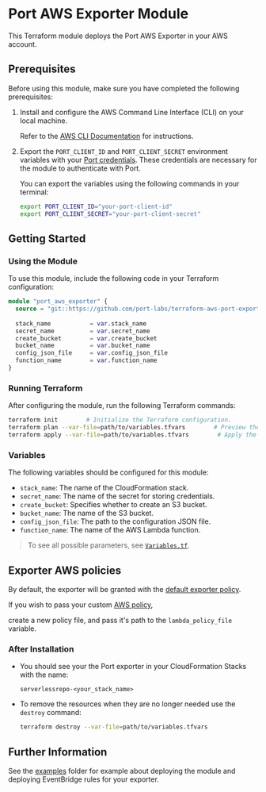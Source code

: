 # Port AWS Exporter Module

This Terraform module deploys the Port AWS Exporter in your AWS account.

## Prerequisites

Before using this module, make sure you have completed the following prerequisites:

1. Install and configure the AWS Command Line Interface (CLI) on your local machine. 
   
   Refer to the [AWS CLI Documentation](https://docs.aws.amazon.com/cli/latest/userguide/cli-chap-getting-started.html) for instructions.
2. Export the `PORT_CLIENT_ID` and `PORT_CLIENT_SECRET` environment variables with your [Port credentials](https://docs.getport.io/build-your-software-catalog/sync-data-to-catalog/api/#find-your-port-credentials). These credentials are necessary for the module to authenticate with Port.

   You can export the variables using the following commands in your terminal:

   ```bash
   export PORT_CLIENT_ID="your-port-client-id"
   export PORT_CLIENT_SECRET="your-port-client-secret"


## Getting Started

### Using the Module

To use this module, include the following code in your Terraform configuration:

```terraform
module "port_aws_exporter" {
  source = "git::https://github.com/port-labs/terraform-aws-port-exporter.git"
  
  stack_name           = var.stack_name
  secret_name          = var.secret_name
  create_bucket        = var.create_bucket
  bucket_name          = var.bucket_name
  config_json_file     = var.config_json_file
  function_name        = var.function_name
}
```
### Running Terraform
After configuring the module, run the following Terraform commands:

```bash
terraform init        # Initialize the Terraform configuration.
terraform plan --var-file=path/to/variables.tfvars        # Preview the changes to be applied, providing the path to your variables file using the --var-file option.
terraform apply --var-file=path/to/variables.tfvars        # Apply the changes and provision the resources in your AWS account, providing the path to your variables file using the --var-file option.
```


### Variables
The following variables should be configured for this module:

- `stack_name`: The name of the CloudFormation stack.
- `secret_name`: The name of the secret for storing credentials.
- `create_bucket`: Specifies whether to create an S3 bucket.
- `bucket_name`: The name of the S3 bucket.
- `config_json_file`: The path to the configuration JSON file.
- `function_name`: The name of the AWS Lambda function.

> To see all possible parameters, see [`Variables.tf`](./variables.tf).

## Exporter AWS policies 
By default, the exporter will be granted with the [default exporter policy](./defaults/policy.json).

If you wish to pass your custom [AWS policy](https://docs.aws.amazon.com/IAM/latest/UserGuide/access_policies.html),

create a new policy file, and pass it's path to the `lambda_policy_file` variable.

### After Installation 
* You should see your the Port exporter in your CloudFormation Stacks with the name: 

   `serverlessrepo-<your_stack_name>`


* To remove the resources when they are no longer needed use the `destroy` command:

   ```bash
   terraform destroy --var-file=path/to/variables.tfvars
   ```


## Further Information
See the [examples](./examples/) folder for example about deploying the module and deploying EventBridge rules for your exporter.
